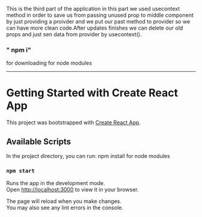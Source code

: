 

This is the third part of the application in this part we used usecontext method in order to save us from passing unused prop to middle component by just providing a proivder and we put our past method to provider so we can have more clean code.After updates finishes we can delete our old props and just sen data from provider by usecontext().

### " npm i"
for downloading for node modules


-------------------------------------------------------------------------------
# Getting Started with Create React App

This project was bootstrapped with [Create React App](https://github.com/facebook/create-react-app).

## Available Scripts

In the project directory, you can run:
npm install for node modules

### `npm start`


Runs the app in the development mode.\
Open [http://localhost:3000](http://localhost:3000) to view it in your browser.

The page will reload when you make changes.\
You may also see any lint errors in the console.

